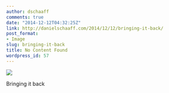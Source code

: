 ```yaml
---
author: dschaaff
comments: true
date: "2014-12-12T04:32:25Z"
link: http://danielschaaff.com/2014/12/12/bringing-it-back/
post_format:
- Image
slug: bringing-it-back
title: No Content Found
wordpress_id: 57
---
```


![](https://danielschaaff.files.wordpress.com/2014/12/tumblr_nggcm17tul1qcnv82o1_1280.jpg)

Bringing it back
